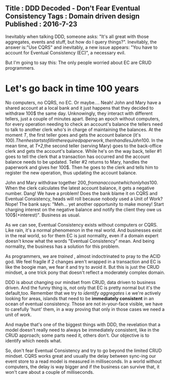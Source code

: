 Title : DDD Decoded - Don't Fear Eventual Consistency
Tags : Domain driven design
Published : 2016-7-23
---

Inevitably when talking DDD, someone asks: "It's all great with those aggregates, events and stuff, but how do I query things?". Inevitably, the answer is:"Use CQRS" and inevitably, a new issue appears: "You have to account for Eventual Consistency (EC)", a necessary evil.

But I'm going to say this: The only people worried about EC are CRUD programmers. 

# Let's go back in time 100 years

No computers, no CQRS, no EC. Or maybe.... Neah! John and Mary have a shared account at a local bank and it just happens that they decided to withdraw 100$ the same day. Unknowingly, they interact with different tellers, just a couple of minutes apart. Being an epoch without computers, for every operation needing to check an account's balance the tellers need to talk to another clerk who's in charge of maintaining the balances. At the moment _T_, the first teller goes and gets the account balance (it's 100$). Then he starts to fill in the required paperwork, then handles John 100$. In the mean time, at _T+2_,the second teller (serving Mary) goes to the back-office clerk and gets the account's balance. While he's on the way back, teller #1 goes to tell the clerk that a transaction has occurred and the  account balance needs to be updated. Teller #2 returns to Mary, handles the paperwork and gives her 100$. Then he goes to the clerk and tells him to register the new operation, thus updating the account balance.

John and Mary withdraw together 200$, from an account which only has 100$. When the clerk calculates the latest account balance, it gets a negative number.
 Dang! We have a problem! Does the bank blame it on CQRS and Eventual Consistency, heads will roll because nobody used a Unit of Work? Nope! The bank says: "Meh... yet another opportunity to make money! Start charging interest on the negative balance and notify the client they owe us 100$(+interest)". Business as usual.

 As we can see, Eventual Consistency exists without computers or CQRS. Like rain, it's a normal phenomenon in the real world. And businesses exist in the real world, so for them EC is just normality, even if a domain expert doesn't know what the words "Eventual Consistency" mean. And being normality, the business has a solution for this problem.

 As programmers, we are _trained_ , almost indoctrinated to pray to the ACID god. We feel fragile if 2 changes aren't wrapped in a transaction and EC is like the boogie man, we fear it and try to avoid it. But this is just the CRUD mindset, a one trick pony that doesn't reflect a moderately complex domain.

 DDD is about changing our mindset from CRUD, data driven to business driven. And the funny thing is, not only that EC is pretty normal but it's the default,too. Remember that we try to _identify aggregates_ i.e we're actively looking for areas, islands that need to be **immediately consistent** in an ocean of eventual consistency. Those are not in-your-face visible, we have to carefully 'hunt' them, in a way proving that only in those cases we need a unit of work.

 And maybe that's one of the biggest things with DDD, the revelation that a model doesn't really need to always be immediately consistent, like in the CRUD approach; some parts need it, others don't. Our objective is to identify which needs what.

 So, don't fear Eventual Consistency and try to go beyond the limited CRUD mindset. CQRS works great and usually the delay between sync-ing our event store to a read model is measured in milliseconds. In a world without computers, the delay is way bigger and if the business can survive that, it won't care about a couple of milliseconds.